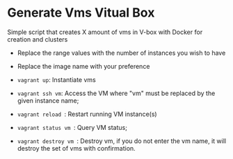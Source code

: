 # Generate Vms Vitual Box

Simple script that creates X amount of vms in V-box with Docker for creation and clusters

* Replace the range values with the number of instances you wish to have
* Replace the image name with your preference


* ```vagrant up```: Instantiate vms
* ```vagrant ssh vm```: Access the VM where "vm" must be replaced by the given instance name;
* ```vagrant reload ```: Restart running VM instance(s)
* ```vagrant status vm ```: Query VM status;
* ```vagrant destroy vm ```: Destroy vm, if you do not enter the vm name, it will destroy the set of vms with confirmation.

